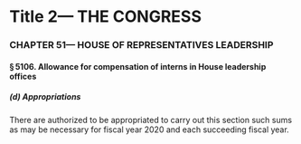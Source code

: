 
# Title 2— THE CONGRESS
### CHAPTER 51— HOUSE OF REPRESENTATIVES LEADERSHIP
#### § 5106. Allowance for compensation of interns in House leadership offices
##### (d) Appropriations

There are authorized to be appropriated to carry out this section such sums as may be necessary for fiscal year 2020 and each succeeding fiscal year.
